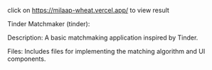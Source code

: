 click on https://milaap-wheat.vercel.app/ to view result

Tinder Matchmaker (tinder):

Description: A basic matchmaking application inspired by Tinder.

Files: Includes files for implementing the matching algorithm and UI components.
